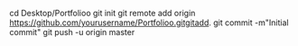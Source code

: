cd Desktop/Portfolioo
git init
git remote add origin
https://github.com/yourusername/Portfolioo.gitgitadd.
git commit -m"Initial commit"
git push -u origin master
